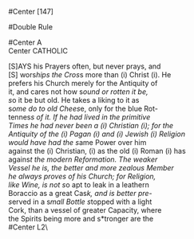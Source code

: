 #Center [147]

#Double Rule

#Center A\
Center CATHOLIC


[S]AYS his Prayers often, but never prays, and\
[S] wors*hips the Cros*s more than (i) Christ (i). He\
prefers his Church merely for the Antiquity of\
it, and cares not how s*ound or rotten it be,\
s*o it be but old. He takes a liking to it as\
s*ome do to old Chees*e, only for the blue Rot-\
tennes*s of it. If he had lived in the primitive\
Times he had never been a (i) Christian (i); for the\
Antiquity of the (i) Pagan (i) and (i) Jewish (i) Religion\
would have had the s*ame Power over him\
against the (i) Christian, (i) as the old (i) Roman (i) has\
agains*t the modern Reformation. The weaker\
Ves*s*el he is, the better and more zealous Member\
he always proves of his Church; for Religion,\
like Wine, is not s*o apt to leak in a leathern\
Boraccio as a great Cas*k, and is better pre-\
s*erved in a s*mall Bottle s*topped with a light\
Cork, than a ves*s*el of greater Capacity, where\
the Spirits being more and s*tronger are the\
#Center L2\
